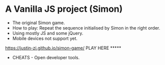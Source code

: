 # A Vanilla JS project (Simon)

- The original Simon game.
- How to play: Repeat the sequence initialised by Simon in the right order.
- Using mostly JS and some jQuery.
- Mobile devices not support yet.

https://justin-zi.github.io/simon-game/ PLAY HERE *****

- CHEATS - Open developer tools.
